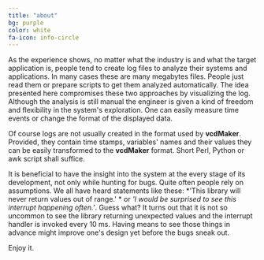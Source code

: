 ```yaml
---
title: "about"
bg: purple
color: white
fa-icon: info-circle
---
```


As the experience shows, no matter what the industry is and what the target application is, people tend to create log files to analyze their systems and applications. In many cases these are many megabytes files. People just read them or prepare scripts to get them analyzed automatically. The idea presented here compromises these two approaches by visualizing the log. Although the analysis is still manual the engineer is given a kind of freedom and flexibility in the system's exploration. One can easily measure time events or change the format of the displayed data.

Of course logs are not usually created in the format used by **vcdMaker**. Provided, they contain time stamps, variables' names and their values they can be easily transformed to the **vcdMaker** format. Short Perl, Python or awk script shall suffice.

It is beneficial to have the insight into the system at the every stage of its development, not only while hunting for bugs. Quite often people rely on assumptions. We all have heard statements like these: *'This library will never return values out of range.' * or *'I would be surprised to see this interrupt happening often.'*. Guess what? It turns out that it is not so uncommon to see the library returning unexpected values and the interrupt handler is invoked every 10 ms. Having means to see those things in advance might improve one's design yet before the bugs sneak out.

Enjoy it.


